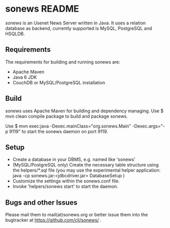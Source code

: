 sonews README
=============

sonews is an Usenet News Server written in Java. It uses a relation database as
backend, currently supported is MySQL, PostgreSQL and HSQLDB.

Requirements
------------

The requirements for building and running sonews are:

* Apache Maven
* Java 6 JDK
* CouchDB or MySQL/PostgreSQL installation

Build
-----

sonews uses Apache Maven for building and dependency managing.
Use 
    $ mvn clean compile package
to build and package sonews.

Use
    $ mvn exec:java -Dexec.mainClass="org.sonews.Main" -Dexec.args="-p 9119"
to start the sonews daemon on port 9119.


Setup
-----

* Create a database in your DBMS, e.g. named like 'sonews'
* (MySQL/PostgreSQL only) Create the necessary table structure using the 
  helpers/*.sql file (you may use the experimental helper application:
   java -cp sonews.jar:<jdbcdriver.jar> DatabaseSetup )
* Customize the settings within the sonews.conf file.
* Invoke 'helpers/sonews start' to start the daemon.

Bugs and other Issues
----------------------

Please mail them to mail(at)sonews.org or better issue them
into the bugtracker at https://github.com/cli/sonews/ .
